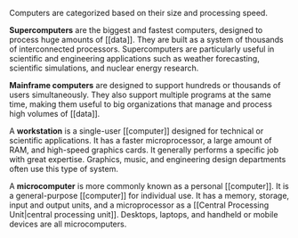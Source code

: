 Computers are categorized based on their size and processing speed.

**Supercomputers** are the biggest and fastest computers, designed to process huge amounts of [[data]]. They are built as a system of thousands of interconnected processors. Supercomputers are particularly useful in scientific and engineering applications such as weather forecasting, scientific simulations, and nuclear energy research.

**Mainframe computers** are designed to support hundreds or thousands of users simultaneously. They also support multiple programs at the same time, making them useful to big organizations that manage and process high volumes of [[data]].

A **workstation** is a single-user [[computer]] designed for technical or scientific applications. It has a faster microprocessor, a large amount of RAM, and high-speed graphics cards. It generally performs a specific job with great expertise. Graphics, music, and engineering design departments often use this type of system.

A **microcomputer** is more commonly known as a personal [[computer]]. It is a general-purpose [[computer]] for individual use. It has a memory, storage, input and output units, and a microprocessor as a [[Central Processing Unit|central processing unit]]. Desktops, laptops, and handheld or mobile devices are all microcomputers.